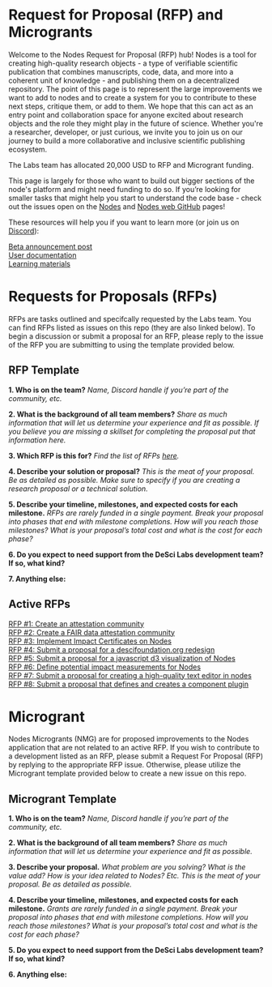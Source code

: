 # Request for Proposal (RFP) and Microgrants

Welcome to the Nodes Request for Proposal (RFP) hub! Nodes is a tool for creating high-quality research objects -  a type of verifiable scientific publication that combines manuscripts, code, data, and more into a coherent unit of knowledge - and publishing them on a decentralized repository. The point of this page is to represent the large improvements we want to add to nodes and to create a system for you to contribute to these next steps, critique them, or add to them. We hope that this can act as an entry point and collaboration space for anyone excited about research objects and the role they might play in the future of science. Whether you're a researcher, developer, or just curious, we invite you to join us on our journey to build a more collaborative and inclusive scientific publishing ecosystem.

The Labs team has allocated 20,000 USD to RFP and Microgrant funding.

This page is largely for those who want to build out bigger sections of the node's platform and might need funding to do so. If you’re looking for smaller tasks that might help you start to understand the code base - check out the issues open on the [Nodes](https://github.com/desci-labs/nodes) and [Nodes web GitHub](https://github.com/desci-labs/nodes-web/issues) pages!

These resources will help you if you want to learn more (or join us on [Discord](https://discord.gg/A5P9fgB5Cf)):

[Beta announcement post](https://descilabs.substack.com/p/574f74ae-7c4c-4016-9c50-20093d654698)<br>
[User documentation](https://docs.desci.com/using-nodes/getting-started)<br>
[Learning materials](https://docs.desci.com/learn/open-state-repository)

# Requests for Proposals (RFPs)

RFPs are tasks outlined and specifcally requested by the Labs team. You can find RFPs listed as issues on this repo (they are also linked below). To begin a discussion or submit a proposal for an RFP, please reply to the issue of the RFP you are submitting to using the template provided below.

## RFP Template
**1. Who is on the team?**
_Name, Discord handle if you’re part of the community, etc._

**2. What is the background of all team members?**
_Share as much information that will let us determine your experience and fit as possible. If you believe you are missing a skillset for completing the proposal put that information here._

**3. Which RFP is this for?**
_Find the list of RFPs [here](https://github.com/desci-labs/rfps-and-microgrants#active-rfps)._

**4. Describe your solution or proposal?**
_This is the meat of your proposal. Be as detailed as possible. Make sure to specify if you are creating a research proposal or a technical solution._

**5. Describe your timeline, milestones, and expected costs for each milestone.**
_RFPs are rarely funded in a single payment. Break your proposal into phases that end with milestone completions. How will you reach those milestones? What is your proposal’s total cost and what is the cost for each phase?_

**6. Do you expect to need support from the DeSci Labs development team? If so, what kind?**

**7. Anything else:**

## Active RFPs
[RFP #1: Create an attestation community](https://github.com/desci-labs/rfps-and-microgrants/issues/1)<br>
[RFP #2: Create a FAIR data attestation community](https://github.com/desci-labs/rfps-and-microgrants/issues/2)<br>
[RFP #3: Implement Impact Certificates on Nodes](https://github.com/desci-labs/rfps-and-microgrants/issues/3)<br>
[RFP #4: Submit a proposal for a descifoundation.org redesign](https://github.com/desci-labs/rfps-and-microgrants/issues/4)<br>
[RFP #5: Submit a proposal for a javascript d3 visualization of Nodes](https://github.com/desci-labs/rfps-and-microgrants/issues/5)<br>
[RFP #6: Define potential impact measurements for Nodes](https://github.com/desci-labs/rfps-and-microgrants/issues/6)<br>
[RFP #7: Submit a proposal for creating a high-quality text editor in nodes](https://github.com/desci-labs/rfps-and-microgrants/issues/7)<br>
[RFP #8: Submit a proposal that defines and creates a component plugin](https://github.com/desci-labs/rfps-and-microgrants/issues/8)<br>

# Microgrant

Nodes Microgrants (NMG) are for proposed improvements to the Nodes application that are not related to an active RFP. If you wish to contribute to a development listed as an RFP, please submit a Request For Proposal (RFP) by replying to the appropriate RFP issue. Otherwise, please utilize the Microgrant template provided below to create a new issue on this repo.

## Microgrant Template
**1. Who is on the team?**
_Name, Discord handle if you’re part of the community, etc._

**2. What is the background of all team members?**
_Share as much information that will let us determine your experience and fit as possible._

**3. Describe your proposal.**
_What problem are you solving? What is the value add? How is your idea related to Nodes? Etc. This is the meat of your proposal. Be as detailed as possible._

**4. Describe your timeline, milestones, and expected costs for each milestone.**
_Grants are rarely funded in a single payment. Break your proposal into phases that end with milestone completions. How will you reach those milestones? What is your proposal’s total cost and what is the cost for each phase?_

**5. Do you expect to need support from the DeSci Labs development team? If so, what kind?**

**6. Anything else:**
